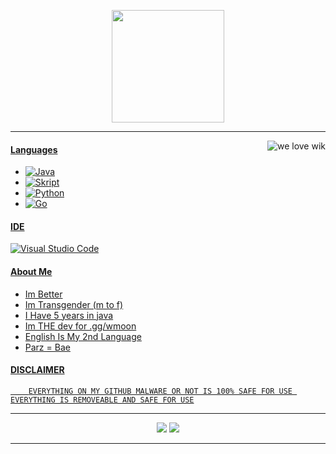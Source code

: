 <p align="center">
    <img height="180em" src="https://github-readme-stats.vercel.app/api?username=OTGEN&show_icons=true&include_all_commits=true&count_private=true"/>
</p>

---
<a href="https://youtube.com/@OTHGEnterprise"><img alt="we love wik" src="https://media2.giphy.com/media/cb9aF9tDyiRkYbz3BX/giphy.gif?cid=ecf05e47tv2do352rpa89f60g1h0eh8y9sy4h28yssawt36p&ep=v1_gifs_search&rid=giphy.gif&ct=g" align="right"/>
#### Languages
- ![Java](https://img.shields.io/badge/-Java-f7ff80?style=flat-square&logo=Java)
- ![Skript](https://img.shields.io/badge/-Skript-f7ff80?style=flat-square&logo=Skript)
- ![Python](https://img.shields.io/badge/-Python-f7ff80?style=flat-square&logo=Python)
- ![Go](https://img.shields.io/badge/-Go-f7ff80?style=flat-square&logo=Go)   
    
#### IDE
![Visual Studio Code](https://img.shields.io/badge/Visual%20Studio%20Code-0078d7.svg?style=for-the-badge&logo=visual-studio-code&logoColor=white)

#### About Me
- Im Better
- Im Transgender (m to f)
- I Have 5 years in java
- Im THE dev for .gg/wmoon
- English Is My 2nd Language
- Parz = Bae
    
    
#### DISCLAIMER
    
        EVERYTHING ON MY GITHUB MALWARE OR NOT IS 100% SAFE FOR USE EVERYTHING IS REMOVEABLE AND SAFE FOR USE
    
---
<p align="center">
    <a href="https://discord.gg/wmoon"><img src="https://img.shields.io/badge/-wmoon-5d7dff?style=flat-square&logo=discord"/></a>
    <a href="https://youtube.com/@OTHGEnterprise"><img src="https://img.shields.io/badge/-OTHG-5d7dff?style=flat-square&logo=youtube"/></a>
</p>

---
